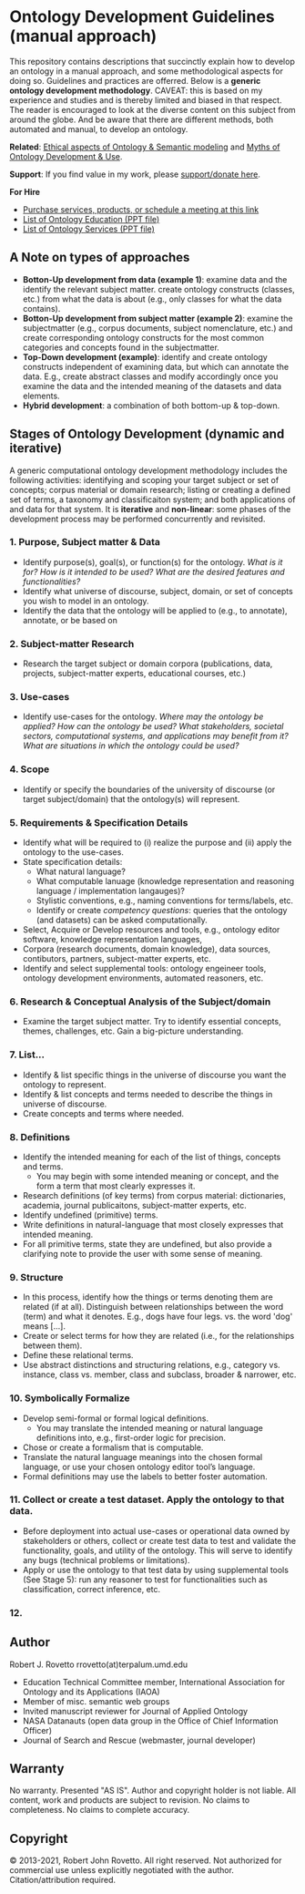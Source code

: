 # Ontology Development Guidelines (manual approach)
This repository contains descriptions that succinctly explain how to develop an ontology in a manual approach, and some methodological aspects for doing so. Guidelines and practices are offerred. Below is a **generic ontology development methodology**. 
CAVEAT: this is based on my experience and studies and is thereby limited and biased in that respect. The reader is encouraged to look at the diverse content on this subject from around the globe. And be aware that there are different methods, both automated and manual, to develop an ontology.  

**Related**: [Ethical aspects of Ontology & Semantic modeling](https://github.com/rrovetto/Ethical-Ontology-Development) and [Myths of Ontology Development & Use](https://github.com/rrovetto/Ethical-Ontology-Development/blob/master/Myths-Of-Ontology-Development.md).

**Support**:  If you find value in my work, please [support/donate here](https://gogetfunding.com/knowledge-organization-services-ontology-terminology-metadata-concept-analysis/). 

**For Hire**
- [Purchase services, products, or schedule a meeting at this link](https://tinyurl.com/yas7trzy)
- [List of Ontology Education (PPT file)](https://www.slideshare.net/RobertRovetto/ontology-courses-education)
- [List of Ontology Services (PPT file)](https://www.slideshare.net/RobertRovetto/ontology-services-238070099)

## A Note on types of approaches
- **Botton-Up development from data (example 1)**: examine data and the identify the relevant subject matter. create ontology constructs (classes, etc.) from what the data is about (e.g., only classes for what the data contains).
- **Botton-Up development from subject matter (example 2)**: examine the subjectmatter (e.g., corpus documents, subject nomenclature, etc.) and create corresponding ontology constructs for the most common categories and concepts found in the subjectmatter.
- **Top-Down development (example)**: identify and create ontology constructs independent of examining data, but which can annotate the data. E.g., create abstract classes and modify accordingly once you examine the data and the intended meaning of the datasets and data elements. 
- **Hybrid development**: a combination of both bottom-up & top-down.

## Stages of Ontology Development (dynamic and iterative)
A generic computational ontology development methodology includes the following activities: identifying and scoping your target subject or set of concepts; corpus material or domain research; listing or creating a defined set of terms, a taxonomy and classificaiton system; and both applications of and data for that system. It is **iterative** and **non-linear**: some phases of the development process may be performed concurrently and revisited. 

### 1. Purpose, Subject matter & Data 
- Identify purpose(s), goal(s), or function(s) for the ontology. _What is it for? How is it intended to be used? What are the desired features and functionalities?_
- Identify what universe of discourse, subject, domain, or set of concepts you wish to model in an ontology.
- Identify the data that the ontology will be applied to (e.g., to annotate), annotate, or be based on

### 2. Subject-matter Research
- Research the target subject or domain corpora (publications, data, projects, subject-matter experts, educational courses, etc.)

### 3. Use-cases
- Identify use-cases for the ontology. _Where may the ontology be applied? How can the ontology be used? What stakeholders, societal sectors, computational systems, and applications may benefit from it? What are situations in which the ontology could be used?_

### 4. Scope
- Identify or specify the boundaries of the university of discourse (or target subject/domain) that the ontology(s) will represent.

### 5. Requirements & Specification Details
- Identify what will be required to (i) realize the purpose and (ii) apply the ontology to the use-cases. 
- State specification details: 
	- What natural language? 
	- What computable lanuage (knowledge representation and reasoning language / implementation langauges)? 
	- Stylistic conventions, e.g., naming conventions for terms/labels, etc.  
	- Identify or create _competency questions_: queries that the ontology (and datasets) can be asked computationally.
- Select, Acquire or Develop resources and tools, e.g., ontology editor software, knowledge representation languages, 
- Corpora (research documents, domain knowledge), data sources, contibutors, partners, subject-matter experts, etc.
- Identify and select supplemental tools: ontology engeineer tools, ontology development environments, automated reasoners, etc.  

### 6. Research & Conceptual Analysis of the Subject/domain
- Examine the target subject matter. Try to identify essential concepts, themes, challenges, etc. Gain a big-picture understanding.

### 7. List...
- Identify & list specific things in the universe of discourse you want the ontology to represent.
- Identify & list concepts and terms needed to describe the things in universe of discourse. 
- Create concepts and terms where needed.

### 8. Definitions
- Identify the intended meaning for each of the list of things, concepts and terms.
	- You may begin with some intended meaning or concept, and the form a term that most clearly expresses it. 
- Research definitions (of key terms) from corpus material: dictionaries, academia, journal publicaitons, subject-matter experts, etc.
- Identify undefined (primitive) terms. 
- Write definitions in natural-language that most closely expresses that intended meaning.
- For all primitive terms, state they are undefined, but also provide a clarifying note to provide the user with some sense of meaning. 

### 9. Structure
- In this process, identify how the things or terms denoting them are related (if at all). Distinguish between relationships between the word (term) and what it denotes. E.g., dogs have four legs. vs. the word 'dog' means [...].
- Create or select terms for how they are related (i.e., for the relationships between them).
- Define these relational terms.
- Use abstract distinctions and structuring relations, e.g., category vs. instance, class vs. member, class and subclass, broader & narrower, etc. 

### 10. Symbolically Formalize
- Develop semi-formal or formal logical definitions.
	- You may translate the intended meaning or natural language definitions into, e.g., first-order logic for precision. 
- Chose or create a formalism that is computable. 
- Translate the natural language meanings into the chosen formal language, or use your chosen ontology editor tool’s language.
- Formal definitions may use the labels to better foster automation.

### 11. Collect or create a test dataset. Apply the ontology to that data.
- Before deployment into actual use-cases or operational data owned by stakeholders or others, collect or create test data to test and validate the functionality, goals, and utility of the ontology. This will serve to identify any bugs (technical problems or limitations).
- Apply or use the ontology to that test data by using supplemental tools (See Stage 5): run any reasoner to test for functionalities such as classification, correct inference, etc.

### 12. 
 
## Author
Robert J. Rovetto
rrovetto(at)terpalum.umd.edu
* Education Technical Committee member, International Association for Ontology and its Applications (IAOA)
* Member of misc. semantic web groups
* Invited manuscript reviewer for Journal of Applied Ontology
* NASA Datanauts (open data group in the Office of Chief Information Officer)
* Journal of Search and Rescue (webmaster, journal developer)

## Warranty
No warranty. Presented "AS IS". Author and copyright holder is not liable.
All content, work and products are subject to revision. No claims to completeness. No claims to complete accuracy.

## Copyright
© 2013-2021, Robert John Rovetto. All right reserved.
Not authorized for commercial use unless explicitly negotiated with the author. Citation/attribution required.

